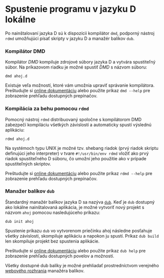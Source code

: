 # Spustenie programu v jazyku D lokálne

Po nainštalovaní jazyka D sú k dispozícii kompilátor `dmd`, podporný nástroj `rdmd` umožňujúci písať skripty v jazyku D a
manažér balíkov `dub`.

### Kompilátor DMD

Kompilátor *DMD* kompiluje zdrojové súbory jazyka D a vytvára spustiteľný súbor.
Na príkazovom riadku je možné spustiť *DMD* s názvom súboru:

    dmd ahoj.d

Existuje veľa možností, ktoré vám umožnia upraviť správanie kompilátora.
Preštudujte si [online dokumentáciu](https://dlang.org/dmd.html#switches) alebo použite príkaz `dmd --help` pre zobrazenie prehľadu dostupných prepínačov.

### Kompilácia za behu pomocou `rdmd`

Pomocný nástroj `rdmd` distribuovaný spoločne s kompilátorom DMD
zabezpečí kompiláciu všetkých závislostí a automaticky spustí výslednú aplikáciu:

    rdmd ahoj.d

Na systémoch typu UNIX je možné tzv. shebang riadok (prvý riadok skriptu definujúci jeho interpreter) v tvare `#!/usr/bin/env rdmd`
vložiť ako prvý riadok spustiteľného D súboru, čo umožní jeho použitie ako v prípade spustiteľných skriptov.

Preštudujte si [online dokumentáciu](https://dlang.org/rdmd.html) alebo použite príkaz `rdmd --help` pre zobrazenie prehľadu dostupných prepínačov.

### Manažer balíkov `dub`

Štandardný manažér balíkov jazyka D sa nazýva [`dub`](http://code.dlang.org). Keď je `dub` dostupný ako lokálne nainštalovaná aplikácia,
je možné vytvoriť nový projekt s názvom `ahoj` pomocou nasledujúceho príkazu:

    dub init ahoj

Spustenie príkazu `dub` vo vytvorenom priečinku ahoj následne posťahuje všetky závislosti, skompiluje aplikáciu a napokon ju spustí.
Príkaz `dub build` len skompiluje projekt bez spustenia aplikácie.

Preštudujte si [online dokumentáciu](https://code.dlang.org/docs/commandline) alebo použite príkaz `dub help` pre zobrazenie prehľadu dostupných povelov a možností.

Všetky dostupné dub balíky je možné prehliadať prostredníctvom verejného [webového rozhrania](https://code.dlang.org) manažéra balíkov.
